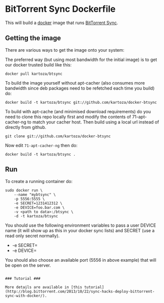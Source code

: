 BitTorrent Sync Dockerfile
==========================

This will build a [docker](http://www.docker/) image that runs [BitTorrent
Sync](http://labs.bittorrent.com/experiments/sync.html).

## Getting the image

There are various ways to get the image onto your system:


The preferred way (but using most bandwidth for the initial image) is to
get our docker trusted build like this:


```
docker pull kartoza/btsync
```

To build the image yourself without apt-cacher (also consumes more bandwidth
since deb packages need to be refetched each time you build) do:

```
docker build -t kartoza/btsync git://github.com/kartoza/docker-btsync
```

To build with apt-cache (and minimised download requirements) do you need to
clone this repo locally first and modify the contents of 71-apt-cacher-ng to
match your cacher host. Then build using a local url instead of directly from
github.

```
git clone git://github.com/kartoza/docker-btsync
```

Now edit ``71-apt-cacher-ng`` then do:

```
docker build -t kartoza/btsync .
```

## Run


To create a running container do:

```
sudo docker run \
	--name "mybtsync" \
	-p 5556:5555 \
	-e SECRET=1231412312 \
	-e DEVICE=foo.bar.com \
	-v <path to data>:/btsync \
	-d -t kartoza/btsync
```

You should use the following environment variables to pass a 
user DEVICE name (it will show up as this in your docker sync lists) and SECRET
(use a read only secret normally). 

* -e SECRET=<secret> 
* -e DEVICE=<device name>

You should also choose an available port (5556 in above example) that will be
open on the server.

```

### Tutorial ###

More details are available in [this tutorial](http://blog.bittorrent.com/2013/10/22/sync-hacks-deploy-bittorrent-sync-with-docker/).
